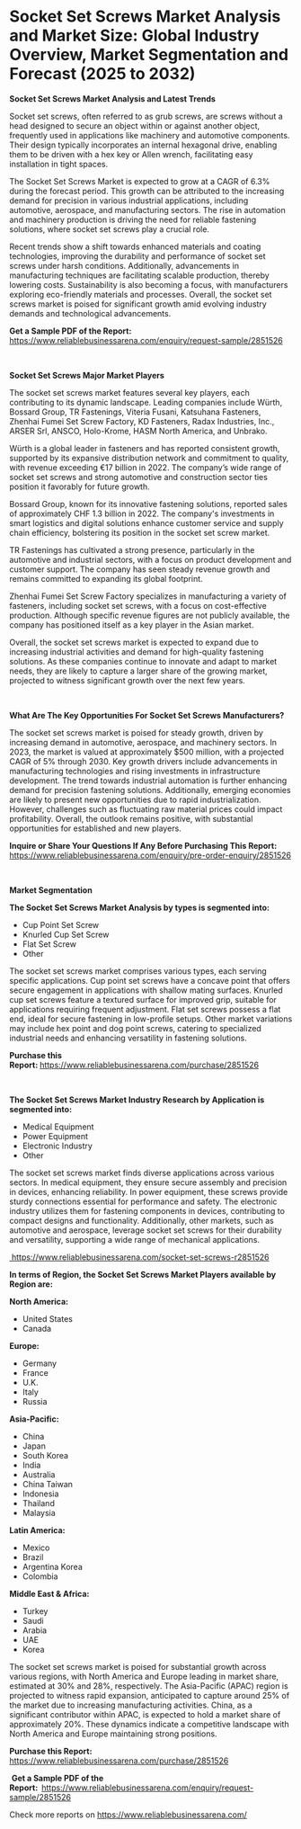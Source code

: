 <p><h1>Socket Set Screws Market Analysis and Market Size: Global Industry Overview, Market Segmentation and Forecast (2025 to 2032)</h1></p><p><strong>Socket Set Screws Market Analysis and Latest Trends</strong></p>
<p><p>Socket set screws, often referred to as grub screws, are screws without a head designed to secure an object within or against another object, frequently used in applications like machinery and automotive components. Their design typically incorporates an internal hexagonal drive, enabling them to be driven with a hex key or Allen wrench, facilitating easy installation in tight spaces.</p><p>The Socket Set Screws Market is expected to grow at a CAGR of 6.3% during the forecast period. This growth can be attributed to the increasing demand for precision in various industrial applications, including automotive, aerospace, and manufacturing sectors. The rise in automation and machinery production is driving the need for reliable fastening solutions, where socket set screws play a crucial role.</p><p>Recent trends show a shift towards enhanced materials and coating technologies, improving the durability and performance of socket set screws under harsh conditions. Additionally, advancements in manufacturing techniques are facilitating scalable production, thereby lowering costs. Sustainability is also becoming a focus, with manufacturers exploring eco-friendly materials and processes. Overall, the socket set screws market is poised for significant growth amid evolving industry demands and technological advancements.</p></p>
<p><strong>Get a Sample PDF of the Report:&nbsp;</strong> <a href="https://www.reliablebusinessarena.com/enquiry/request-sample/2851526?utm_campaign=2892&utm_medium=2&utm_source=Github&utm_content=ia&utm_term=11032025&utm_id=socket-set-screws">https://www.reliablebusinessarena.com/enquiry/request-sample/2851526</a></p>
<p>&nbsp;</p>
<p><strong>Socket Set Screws Major Market Players</strong></p>
<p><p>The socket set screws market features several key players, each contributing to its dynamic landscape. Leading companies include Würth, Bossard Group, TR Fastenings, Viteria Fusani, Katsuhana Fasteners, Zhenhai Fumei Set Screw Factory, KD Fasteners, Radax Industries, Inc., ARSER Srl, ANSCO, Holo-Krome, HASM North America, and Unbrako.</p><p>Würth is a global leader in fasteners and has reported consistent growth, supported by its expansive distribution network and commitment to quality, with revenue exceeding €17 billion in 2022. The company’s wide range of socket set screws and strong automotive and construction sector ties position it favorably for future growth.</p><p>Bossard Group, known for its innovative fastening solutions, reported sales of approximately CHF 1.3 billion in 2022. The company's investments in smart logistics and digital solutions enhance customer service and supply chain efficiency, bolstering its position in the socket set screw market.</p><p>TR Fastenings has cultivated a strong presence, particularly in the automotive and industrial sectors, with a focus on product development and customer support. The company has seen steady revenue growth and remains committed to expanding its global footprint.</p><p>Zhenhai Fumei Set Screw Factory specializes in manufacturing a variety of fasteners, including socket set screws, with a focus on cost-effective production. Although specific revenue figures are not publicly available, the company has positioned itself as a key player in the Asian market.</p><p>Overall, the socket set screws market is expected to expand due to increasing industrial activities and demand for high-quality fastening solutions. As these companies continue to innovate and adapt to market needs, they are likely to capture a larger share of the growing market, projected to witness significant growth over the next few years.</p></p>
<p>&nbsp;</p>
<p><strong>What Are The Key Opportunities For Socket Set Screws Manufacturers?</strong></p>
<p><p>The socket set screws market is poised for steady growth, driven by increasing demand in automotive, aerospace, and machinery sectors. In 2023, the market is valued at approximately $500 million, with a projected CAGR of 5% through 2030. Key growth drivers include advancements in manufacturing technologies and rising investments in infrastructure development. The trend towards industrial automation is further enhancing demand for precision fastening solutions. Additionally, emerging economies are likely to present new opportunities due to rapid industrialization. However, challenges such as fluctuating raw material prices could impact profitability. Overall, the outlook remains positive, with substantial opportunities for established and new players.</p></p>
<p><strong>Inquire or Share Your Questions If Any Before Purchasing This Report:</strong> <a href="https://www.reliablebusinessarena.com/enquiry/pre-order-enquiry/2851526?utm_campaign=2892&utm_medium=2&utm_source=Github&utm_content=ia&utm_term=11032025&utm_id=socket-set-screws">https://www.reliablebusinessarena.com/enquiry/pre-order-enquiry/2851526</a></p>
<p>&nbsp;</p>
<p><strong>Market Segmentation</strong></p>
<p><strong>The Socket Set Screws Market Analysis by types is segmented into:</strong></p>
<p><ul><li>Cup Point Set Screw</li><li>Knurled Cup Set Screw</li><li>Flat Set Screw</li><li>Other</li></ul></p>
<p><p>The socket set screws market comprises various types, each serving specific applications. Cup point set screws have a concave point that offers secure engagement in applications with shallow mating surfaces. Knurled cup set screws feature a textured surface for improved grip, suitable for applications requiring frequent adjustment. Flat set screws possess a flat end, ideal for secure fastening in low-profile setups. Other market variations may include hex point and dog point screws, catering to specialized industrial needs and enhancing versatility in fastening solutions.</p></p>
<p><strong>Purchase this Report:&nbsp;</strong><a href="https://www.reliablebusinessarena.com/purchase/2851526?utm_campaign=2892&utm_medium=2&utm_source=Github&utm_content=ia&utm_term=11032025&utm_id=socket-set-screws">https://www.reliablebusinessarena.com/purchase/2851526</a></p>
<p>&nbsp;</p>
<p><strong>The Socket Set Screws Market Industry Research by Application is segmented into:</strong></p>
<p><ul><li>Medical Equipment</li><li>Power Equipment</li><li>Electronic Industry</li><li>Other</li></ul></p>
<p><p>The socket set screws market finds diverse applications across various sectors. In medical equipment, they ensure secure assembly and precision in devices, enhancing reliability. In power equipment, these screws provide sturdy connections essential for performance and safety. The electronic industry utilizes them for fastening components in devices, contributing to compact designs and functionality. Additionally, other markets, such as automotive and aerospace, leverage socket set screws for their durability and versatility, supporting a wide range of mechanical applications.</p></p>
<p><a href="https://www.reliablebusinessarena.com/socket-set-screws-r2851526?utm_campaign=2892&utm_medium=2&utm_source=Github&utm_content=ia&utm_term=11032025&utm_id=socket-set-screws">&nbsp;https://www.reliablebusinessarena.com/socket-set-screws-r2851526</a></p>
<p><strong>In terms of Region, the Socket Set Screws Market Players available by Region are:</strong></p>
<p>
    <p> <strong> North America: </strong>
        <ul>
            <li>United States</li>
            <li>Canada</li>
        </ul>
        </p> 
    <p> <strong> Europe: </strong>
        <ul>
            <li>Germany</li>
            <li>France</li>
            <li>U.K.</li>
            <li>Italy</li>
            <li>Russia</li>
        </ul>
        </p> 
    <p> <strong> Asia-Pacific: </strong>
        <ul>
            <li>China</li>
            <li>Japan</li>
            <li>South Korea</li>
            <li>India</li>
            <li>Australia</li>
            <li>China Taiwan</li>
            <li>Indonesia</li>
            <li>Thailand</li>
            <li>Malaysia</li>
        </ul>
        </p> 
    <p> <strong> Latin America: </strong>
        <ul>
            <li>Mexico</li>
            <li>Brazil</li>
            <li>Argentina Korea</li>
            <li>Colombia</li>
        </ul>
        </p> 
    <p> <strong> Middle East & Africa: </strong>
        <ul>
            <li>Turkey</li>
            <li>Saudi</li>
            <li>Arabia</li>
            <li>UAE</li>
            <li>Korea</li>
        </ul>
    </p>
    </p>
<p><p>The socket set screws market is poised for substantial growth across various regions, with North America and Europe leading in market share, estimated at 30% and 28%, respectively. The Asia-Pacific (APAC) region is projected to witness rapid expansion, anticipated to capture around 25% of the market due to increasing manufacturing activities. China, as a significant contributor within APAC, is expected to hold a market share of approximately 20%. These dynamics indicate a competitive landscape with North America and Europe maintaining strong positions.</p></p>
<p><strong>Purchase this Report: </strong><a href="https://www.reliablebusinessarena.com/purchase/2851526?utm_campaign=2892&utm_medium=2&utm_source=Github&utm_content=ia&utm_term=11032025&utm_id=socket-set-screws">https://www.reliablebusinessarena.com/purchase/2851526</a></p>
<p>&nbsp;<strong>Get a Sample PDF of the Report:&nbsp;&nbsp;</strong><a href="https://www.reliablebusinessarena.com/enquiry/request-sample/2851526?utm_campaign=2892&utm_medium=2&utm_source=Github&utm_content=ia&utm_term=11032025&utm_id=socket-set-screws">https://www.reliablebusinessarena.com/enquiry/request-sample/2851526</a></p>
<p><strong></strong></p>
<p>Check more reports on <a href="https://www.reliablebusinessarena.com/?utm_campaign=2892&utm_medium=2&utm_source=Github&utm_content=ia&utm_term=11032025&utm_id=socket-set-screws">https://www.reliablebusinessarena.com/</a></p>